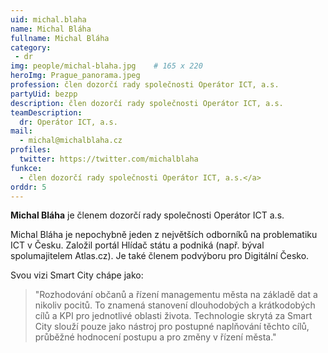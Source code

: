 ```yaml
---
uid: michal.blaha
name: Michal Bláha
fullname: Michal Bláha
category:
 - dr
img: people/michal-blaha.jpg    # 165 x 220
heroImg: Prague_panorama.jpeg
profession: člen dozorčí rady společnosti Operátor ICT, a.s.
partyUid: bezpp
description: člen dozorčí rady společnosti Operátor ICT, a.s.
teamDescription:
  dr: Operátor ICT, a.s.
mail:
  - michal@michalblaha.cz
profiles:
  twitter: https://twitter.com/michalblaha
funkce:
  - člen dozorčí rady společnosti Operátor ICT, a.s.</a>
orddr: 5
---
```


**Michal Bláha** je členem dozorčí rady společnosti Operátor ICT a.s.

Michal Bláha je nepochybně jeden z největších odborníků na problematiku ICT v Česku. Založil portál Hlídač státu a podniká (např. býval spolumajitelem Atlas.cz). Je také členem podvýboru pro Digitální Česko. 

Svou vizi Smart City chápe jako: 
>"Rozhodování občanů a řízení managementu města na základě dat a nikoliv pocitů. To znamená stanovení dlouhodobých a krátkodobých cílů a KPI pro jednotlivé oblasti života. Technologie skrytá za Smart City slouží pouze jako nástroj pro postupné naplňování těchto cílů, průběžné hodnocení postupu a pro změny v řízení města."
